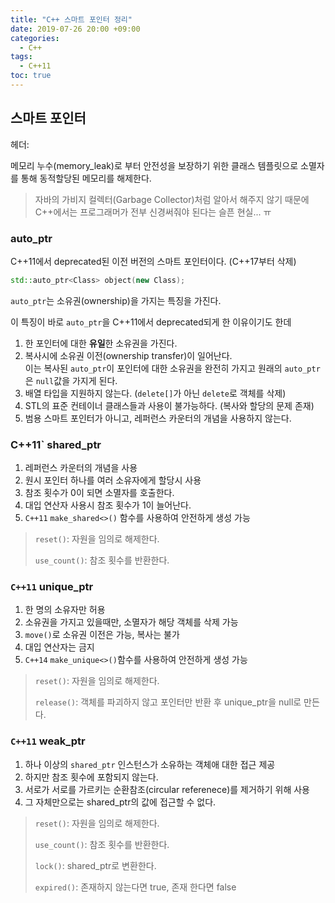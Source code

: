 ```yaml
---
title: "C++ 스마트 포인터 정리"
date: 2019-07-26 20:00 +09:00
categories:
  - C++
tags:
  - C++11
toc: true
---
```


## 스마트 포인터

헤더: <memory>  

메모리 누수(memory_leak)로 부터 안전성을 보장하기 위한 클래스 템플릿으로 소멸자를 통해 동적할당된 메모리를 해제한다. 

> 자바의 가비지 컬렉터(Garbage Collector)처럼 알아서 해주지 않기 때문에  
> C++에서는 프로그래머가 전부 신경써줘야 된다는 슬픈 현실... ㅠ

### auto_ptr

C++11에서 deprecated된 이전 버전의 스마트 포인터이다. (C++17부터 삭제)

```c++
std::auto_ptr<Class> object(new Class);
```

`auto_ptr`는 소유권(ownership)을 가지는 특징을 가진다.  

이 특징이 바로 `auto_ptr`을 C++11에서 deprecated되게 한 이유이기도 한데

1. 한 포인터에 대한 **유일**한 소유권을 가진다.
2. 복사시에 소유권 이전(ownership transfer)이 일어난다.  
   이는 복사된 `auto_ptr`이 포인터에 대한 소유권을 완전히 가지고 원래의 `auto_ptr`은 `null`값을 가지게 된다.
3. 배열 타입을 지원하지 않는다. (`delete[]`가 아닌 `delete`로 객체를 삭제)
4. STL의 표준 컨테이너 클래스들과 사용이 불가능하다. (복사와 할당의 문제 존재)
5. 범용 스마트 포인터가 아니고, 레퍼런스 카운터의 개념을 사용하지 않는다.

### C++11` shared_ptr

1. 레퍼런스 카운터의 개념을 사용
2. 원시 포인터 하나를 여러 소유자에게 할당시 사용
3. 참조 횟수가 0이 되면 소멸자를 호출한다.
4. 대입 연산자 사용시 참조 횟수가 1이 늘어난다.
5. `C++11` `make_shared<>()` 함수를 사용하여 안전하게 생성 가능

> `reset()`: 자원을 임의로 해제한다.
>
> `use_count()`: 참조 횟수를 반환한다.

### `C++11` unique_ptr

1. 한 명의 소유자만 허용
2. 소유권을 가지고 있을때만, 소멸자가 해당 객체를 삭제 가능
3. `move()`로 소유권 이전은 가능, 복사는 불가
4. 대입 연산자는 금지
5. `C++14` `make_unique<>()`함수를 사용하여 안전하게 생성 가능

> `reset()`: 자원을 임의로 해제한다.
>
> `release()`: 객체를 파괴하지 않고 포인터만 반환 후 unique_ptr을 null로 만든다.

### `C++11` weak_ptr

1. 하나 이상의 `shared_ptr` 인스턴스가 소유하는 객체애 대한 접근 제공
2. 하지만 참조 횟수에 포함되지 않는다.
3. 서로가 서로를 가르키는 순환참조(circular referenece)를 제거하기 위해 사용
4. 그 자체만으로는 shared_ptr의 값에 접근할 수 없다.

> `reset()`: 자원을 임의로 해제한다.
>
> `use_count()`: 참조 횟수를 반환한다.
>
> `lock()`: shared_ptr로 변환한다.
>
> `expired()`: 존재하지 않는다면 true, 존재 한다면 false